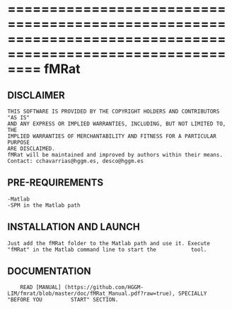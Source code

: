 
============================================================================================================
	fMRat
============================================================================================================

##      DISCLAIMER
	THIS SOFTWARE IS PROVIDED BY THE COPYRIGHT HOLDERS AND CONTRIBUTORS "AS IS" 
	AND ANY EXPRESS OR IMPLIED WARRANTIES, INCLUDING, BUT NOT LIMITED TO, THE 
	IMPLIED WARRANTIES OF MERCHANTABILITY AND FITNESS FOR A PARTICULAR PURPOSE 
	ARE DISCLAIMED. 
	fMRat will be maintained and improved by authors within their means.
	Contact: cchavarrias@hggm.es, desco@hggm.es
	
##      PRE-REQUIREMENTS
	-Matlab
	-SPM in the Matlab path

##      INSTALLATION AND LAUNCH
	Just add the fMRat folder to the Matlab path and use it. Execute "fMRat" in the Matlab command line to start the           tool.
	
##      DOCUMENTATION
        READ [MANUAL] (https://github.com/HGGM-LIM/fmrat/blob/master/doc/fMRat_Manual.pdf?raw=true), SPECIALLY "BEFORE YOU         START" SECTION.	

